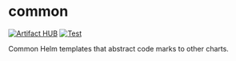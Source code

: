 # common

[![Artifact HUB](https://img.shields.io/endpoint?url=https://artifacthub.io/badge/repository/common)](https://artifacthub.io/packages/helm/parcellab/common) [![Test](https://github.com/parcelLab/charts/actions/workflows/test.yaml/badge.svg)](https://github.com/parcelLab/charts/actions/workflows/test.yaml)

Common Helm templates that abstract code marks to other charts.
